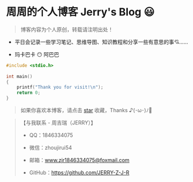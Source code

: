 # 周周的个人博客 Jerry's Blog :smiley:

> 博客内容为个人原创，转载请注明出处！

- 平日会记录一些学习笔记、思维导图、知识教程和分享一些有意思的事​ :cupid:……

- 玛卡巴卡 :no_mouth: 阿巴巴

```c
#include <stdio.h>
  
int main()
{
	printf("Thank you for visit!\n");
	return 0;
}
```

> 如果你喜欢本博客，请点击 [star](https://github.com/JERRY-Z-J-R/JERRY-Z-J-R.github.io) 收藏，Thanks ♪(･ω･)ﾉ:see_no_evil:

> 【与我联系 - 周吉瑞（JERRY）】
>
> - QQ：1846334075
>
> - 微信：zhoujirui54
>
> - 邮箱：www.zjr1846334075@foxmail.com
>
> - GitHub：https://github.com/JERRY-Z-J-R
